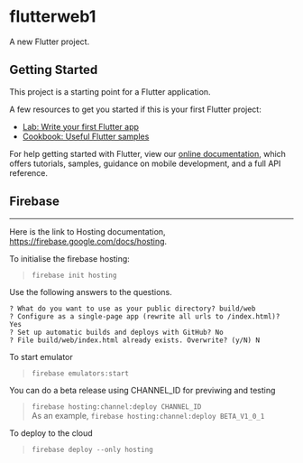 # flutterweb1

A new Flutter project.

## Getting Started

This project is a starting point for a Flutter application.

A few resources to get you started if this is your first Flutter project:

- [Lab: Write your first Flutter app](https://flutter.dev/docs/get-started/codelab)
- [Cookbook: Useful Flutter samples](https://flutter.dev/docs/cookbook)

For help getting started with Flutter, view our
[online documentation](https://flutter.dev/docs), which offers tutorials,
samples, guidance on mobile development, and a full API reference.


## Firebase

---
Here is the link to Hosting documentation, https://firebase.google.com/docs/hosting.

To initialise the firebase hosting:
>`firebase init hosting`

Use the following answers to the questions.
>
    ? What do you want to use as your public directory? build/web
    ? Configure as a single-page app (rewrite all urls to /index.html)? Yes
    ? Set up automatic builds and deploys with GitHub? No
    ? File build/web/index.html already exists. Overwrite? (y/N) N
To start emulator
>`firebase emulators:start`

You can do a beta release using CHANNEL_ID for previwing and testing
>`firebase hosting:channel:deploy CHANNEL_ID`  
As an example, 
>`firebase hosting:channel:deploy BETA_V1_0_1`  

To deploy to the cloud
>`firebase deploy --only hosting`
